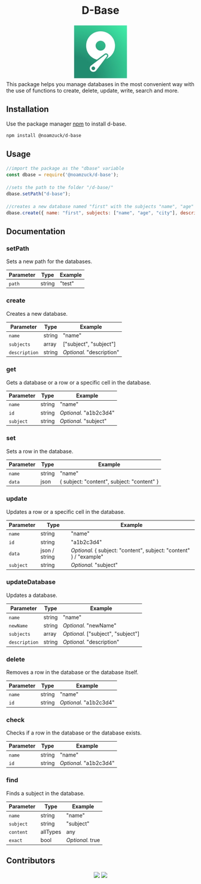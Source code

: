 <h1 align="center">D-Base</h1>
<div align='center'><img src="logo.png"></div>
This package helps you manage databases in the most convenient way with the use of functions to create, delete, update, write, search and more.

## Installation

Use the package manager [npm](https://www.npmjs.com/) to install d-base.

```bash
npm install @noamzuck/d-base
```

## Usage

```javascript
//import the package as the "dbase" variable
const dbase = require('@noamzuck/d-base');

//sets the path to the folder "/d-base/"
dbase.setPath("d-base");

//creates a new database named "first" with the subjects "name", "age" and "city"
dbase.create({ name: "first", subjects: ["name", "age", "city"], description: "example" });
```

## Documentation

### setPath
Sets a new path for the databases.

| Parameter | Type       | Example |
|-----------|------------|---------|
| `path`    | string | "test"  |

### create
Creates a new database.

| Parameter       | Type                     | Example                                |
|-----------------|--------------------------|----------------------------------------|
| `name`          | string | "name"                                 |
| `subjects`      | array | ["subject", "subject"]         |
| `description`   | string  | _Optional._ "description"                          |

### get
Gets a database or a row or a specific cell in the database.

| Parameter  | Type          | Example     |
|------------|---------------|-------------|
| `name`     | string | "name"   |
| `id`       | string | _Optional._ "a1b2c3d4" |
| `subject`  | string | _Optional._ "subject" |

### set
Sets a row in the database.

| Parameter  | Type                  | Example                                      |
|------------|-----------------------|----------------------------------------------|
| `name`     | string      | "name"                                       |
| `data`     | json | { subject: "content", subject: "content" } |

### update
Updates a row or a specific cell in the database.

| Parameter  | Type                                                | Example                                      |
|------------|-----------------------------------------------------|----------------------------------------------|
| `name`     | string                                    | "name"                                       |
| `id`       | string                               | "a1b2c3d4"                                   |
| `data`     | json / string | _Optional._ { subject: "content", subject: "content" } / "example" |
| `subject`  | string                               | _Optional._ "subject"                                    |

### updateDatabase
Updates a database.

| Parameter    | Type                     | Example                                |
|--------------|--------------------------|----------------------------------------|
| `name`       | string | "name"                                 |
| `newName`    | string    | _Optional._ "newName"                              |
| `subjects`   | array | _Optional._ ["subject", "subject"]         |
| `description`| string  | _Optional._ "description"                          |

### delete
Removes a row in the database or the database itself.

| Parameter  | Type          | Example     |
|------------|---------------|-------------|
| `name`     | string | "name"   |
| `id`       | string | _Optional._ "a1b2c3d4" |

### check
Checks if a row in the database or the database exists.

| Parameter  | Type          | Example     |
|------------|---------------|-------------|
| `name`     | string | "name"   |
| `id`       | string  | _Optional._ "a1b2c3d4" |

### find
Finds a subject in the database.

| Parameter  | Type          | Example     |
|------------|---------------|-------------|
| `name`     | string | "name"   |
| `subject`  | string | "subject" |
| `content`  | allTypes      | any   |
| `exact`  | bool      | _Optional._ true   |

## Contributors

<p align="center">
  <img src="https://contrib.rocks/image?repo=noamzuck/d-base" />
  <img src="https://contrib.rocks/image?repo=noamzuck/d-base" />
</p>
